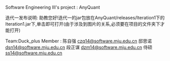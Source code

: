 Software Engineering III's project : AnyQuant

迭代一发布说明:
助教您好!迭代一的jar包放在AnyQuant/releases/Iteration1下的Iteration1.jar下,单击即可打开(由于涉及到图片的关系,必须要在项目的文件夹下才能打开)



Team:Duck_plus 
Member : 
陈自强          czq14@software.mju.edu.cn
邸思诺          dsn14@software.mju.edu.cn
段正谋          dzm14@software.mju.edu.cn
侍硕            ss14@software.mju.edu.cn
